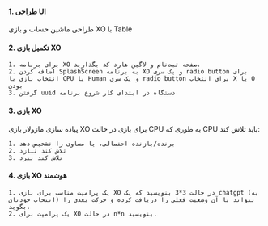 #### 1. طراحی UI

طراحی ماشین حساب و بازی XO با Table

#### 2. تکمیل بازی XO

    1. برای برنامه XO صفحه ثبت‌نام و لاگین هارد کد بگذارید.
    2. اضافه کردن SplashScreen به برنامه XO و یک سری radio button برای انتخاب بازی با CPU یا Human و یک سری radio button برای انتخاب X یا O بودن
    3. گرفتن uuid دستگاه در ابتدای کار شروع برنامه

#### 3. بازی XO

پیاده سازی ماژولار بازی XO برای بازی در حالت CPU به طوری که CPU باید تلاش کند:

    1. برنده/بازنده احتمالی، یا مساوی را تشخیص دهد
    2. تلاش کند نبازد
    3. تلاش کند ببرد

#### 4. بازی XO هوشمند

    1. یک پرامپت مناسب برای بازی XO در حالت 3*3 بنویسید که یک chatgpt (به انتخاب خودتان) بتواند با آن وضعیت فعلی را دریافت کرده و حرکت بعدی را بگوید.
    2. یک پرامپت برای XO در حالت n*n بنویسید.